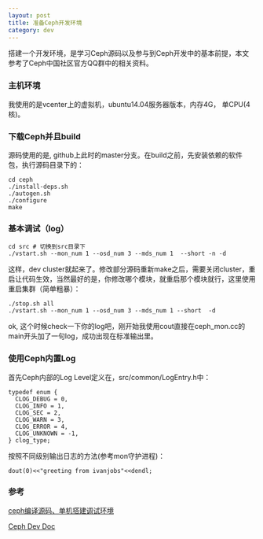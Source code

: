 ```yaml
---
layout: post
title: 准备Ceph开发环境
category: dev 
---
```


搭建一个开发环境，是学习Ceph源码以及参与到Ceph开发中的基本前提，本文参考了Ceph中国社区官方QQ群中的相关资料。

### 主机环境
我使用的是vcenter上的虚拟机，ubuntu14.04服务器版本，内存4G， 单CPU(4核)。

### 下载Ceph并且build
源码使用的是, github上此时的master分支。在build之前，先安装依赖的软件包，执行源码目录下的：
```
cd ceph
./install-deps.sh
./autogen.sh
./configure
make
```

### 基本调试（log）
```
cd src # 切换到src目录下
./vstart.sh --mon_num 1 --osd_num 3 --mds_num 1  --short -n -d
```
这样，dev cluster就起来了。修改部分源码重新make之后，需要关闭cluster，重启让代码生效，当然最好的是，你修改哪个模块，就重启那个模块就行，这里使用重启集群（简单粗暴）：
```
./stop.sh all
./vstart.sh --mon_num 1 --osd_num 3 --mds_num 1 --short  -d
```
ok, 这个时候check一下你的log吧，刚开始我使用cout直接在ceph_mon.cc的main开头加了一句log，成功出现在标准输出里。

### 使用Ceph内置Log
首先Ceph内部的Log Level定义在，src/common/LogEntry.h中：
```
typedef enum {
  CLOG_DEBUG = 0,
  CLOG_INFO = 1,
  CLOG_SEC = 2,
  CLOG_WARN = 3,
  CLOG_ERROR = 4,
  CLOG_UNKNOWN = -1,
} clog_type;
```

按照不同级别输出日志的方法(参考mon守护进程)：
```
dout(0)<<"greeting from ivanjobs"<<dendl;
```


### 参考
[ceph编译源码、单机搭建调试环境](https://m.oschina.net/blog/515353)

[Ceph Dev Doc](http://docs.ceph.com/docs/master/dev/)
